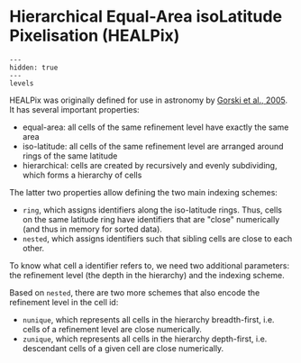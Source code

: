 # Hierarchical Equal-Area isoLatitude Pixelisation (HEALPix)

```{toctree}
---
hidden: true
---
levels
```

HEALPix was originally defined for use in astronomy by [Gorski et al., 2005]. It has several important properties:

- equal-area: all cells of the same refinement level have exactly the same area
- iso-latitude: all cells of the same refinement level are arranged around rings of the same latitude
- hierarchical: cells are created by recursively and evenly subdividing, which forms a hierarchy of cells

The latter two properties allow defining the two main indexing schemes:

- `ring`, which assigns identifiers along the iso-latitude rings. Thus, cells on the same latitude ring have identifiers that are "close" numerically (and thus in memory for sorted data).
- `nested`, which assigns identifiers such that sibling cells are close to each other.

To know what cell a identifier refers to, we need two additional parameters: the refinement level (the depth in the hierarchy) and the indexing scheme.

Based on `nested`, there are two more schemes that also encode the refinement level in the cell id:

- `nunique`, which represents all cells in the hierarchy breadth-first, i.e. cells of a refinement level are close numerically.
- `zunique`, which represents all cells in the hierarchy depth-first, i.e. descendant cells of a given cell are close numerically.

[Gorski et al., 2005]: https://doi.org/10.1086/427976
